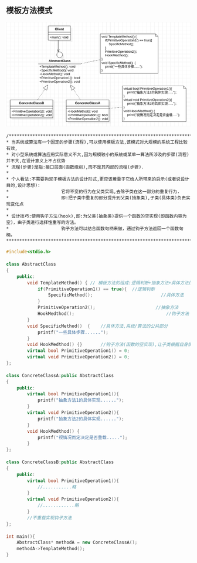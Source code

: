 ## **模板方法模式**
![TemplateMethod](./TemplateMethod.png "TemplateMethod.png") 

    /************************************************************************************************************************
    * 当系统或算法有一个固定的步骤(流程),可以使用模板方法,该模式对大规模的系统工程比较有效,
    * 对小型系统或算法应用实际意义不大,因为规模较小的系统或某单一算法所涉及的步骤(流程)并不大,在设计意义上不占优势
    * 流程(步骤)是指:接口层面(函数级别),而不是其内部的流程(步骤).
    * 
    * 个人看法:不需要拘泥于模板方法的设计形式,更应该着重于它给人所带来的启示(或者说设计目的,设计思想):
    *                    它将不变的行为在父类实现,去除子类在这一部分的重复行为.
    *                    即:把子类中重复的部分提升到父类(抽象类),子类(具体类)负责实现变化点
    * 
    * 设计技巧:使用钩子方法(hook),即:为父类(抽象类)提供一个函数的空实现(即函数内容为空)，由子类进行选择性重写的方法。
    *                    钩子方法可以结合函数句柄来做，通过钩子方法返回一个函数句柄。
    ************************************************************************************************************************/
     
```cpp
#include<stdio.h>

class AbstractClass
{
    public:
        void TemplateMethod() { // 模板方法的组成:逻辑判断+抽象方法+具体方法(钩子方法).
            if(PrimitiveOperation1() == true){  //逻辑判断
                SpecificMethod();                          //具体方法
            }
            PrimitiveOperation2();                       //抽象方法
            HookMedthod();                                   //钩子方法
        }
        void SpecificMethod()  {    //具体方法,系统/算法的公共部分
            printf("一些具体步骤......");
        }
        void HookMedthod() {}       //钩子方法(函数的空实现),让子类根据自身情况决定是否重载
        virtual bool PrimitiveOperation1() = 0;
        virtual void PrimitiveOperation2() = 0; 
};

class ConcreteClassA:public AbstractClass
{
    public:
        virtual bool PrimitiveOperation1(){
            printf("抽象方法1的具体实现......");
        }
        virtual void PrimitiveOperation2(){
            printf("抽象方法2的具体实现......");
        }
        void HookMedthod() {
            printf("视情况而定决定是否重载.....");
        }
};

class ConcreteClassB:public AbstractClass
{
    public:
        virtual bool PrimitiveOperation1(){
            //...........略
        }
        virtual void PrimitiveOperation2(){
            //............略
        }
        //不重载实现钩子方法
};

int main(){
    AbstractClass* methodA = new ConcreteClassA();
    methodA->TemplateMethod();
}
```